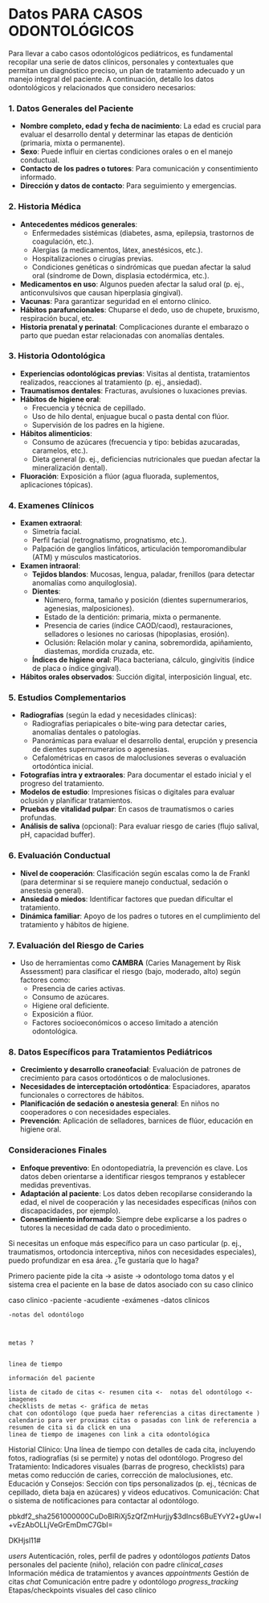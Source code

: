# Datos PARA CASOS ODONTOLÓGICOS

Para llevar a cabo casos odontológicos pediátricos, es fundamental recopilar una serie de datos clínicos, personales y contextuales que permitan un diagnóstico preciso, un plan de tratamiento adecuado y un manejo integral del paciente. A continuación, detallo los datos odontológicos y relacionados que considero necesarios:

### 1. **Datos Generales del Paciente**
   - **Nombre completo, edad y fecha de nacimiento**: La edad es crucial para evaluar el desarrollo dental y determinar las etapas de dentición (primaria, mixta o permanente).
   - **Sexo**: Puede influir en ciertas condiciones orales o en el manejo conductual.
   - **Contacto de los padres o tutores**: Para comunicación y consentimiento informado.
   - **Dirección y datos de contacto**: Para seguimiento y emergencias.

### 2. **Historia Médica**
   - **Antecedentes médicos generales**:
     - Enfermedades sistémicas (diabetes, asma, epilepsia, trastornos de coagulación, etc.).
     - Alergias (a medicamentos, látex, anestésicos, etc.).
     - Hospitalizaciones o cirugías previas.
     - Condiciones genéticas o sindrómicas que puedan afectar la salud oral (síndrome de Down, displasia ectodérmica, etc.).
   - **Medicamentos en uso**: Algunos pueden afectar la salud oral (p. ej., anticonvulsivos que causan hiperplasia gingival).
   - **Vacunas**: Para garantizar seguridad en el entorno clínico.
   - **Hábitos parafuncionales**: Chuparse el dedo, uso de chupete, bruxismo, respiración bucal, etc.
   - **Historia prenatal y perinatal**: Complicaciones durante el embarazo o parto que puedan estar relacionadas con anomalías dentales.

### 3. **Historia Odontológica**
   - **Experiencias odontológicas previas**: Visitas al dentista, tratamientos realizados, reacciones al tratamiento (p. ej., ansiedad).
   - **Traumatismos dentales**: Fracturas, avulsiones o luxaciones previas.
   - **Hábitos de higiene oral**:
     - Frecuencia y técnica de cepillado.
     - Uso de hilo dental, enjuague bucal o pasta dental con flúor.
     - Supervisión de los padres en la higiene.
   - **Hábitos alimenticios**:
     - Consumo de azúcares (frecuencia y tipo: bebidas azucaradas, caramelos, etc.).
     - Dieta general (p. ej., deficiencias nutricionales que puedan afectar la mineralización dental).
   - **Fluoración**: Exposición a flúor (agua fluorada, suplementos, aplicaciones tópicas).

### 4. **Examenes Clínicos**
   - **Examen extraoral**:
     - Simetría facial.
     - Perfil facial (retrognatismo, prognatismo, etc.).
     - Palpación de ganglios linfáticos, articulación temporomandibular (ATM) y músculos masticatorios.
   - **Examen intraoral**:
     - **Tejidos blandos**: Mucosas, lengua, paladar, frenillos (para detectar anomalías como anquiloglosia).
     - **Dientes**:
       - Número, forma, tamaño y posición (dientes supernumerarios, agenesias, malposiciones).
       - Estado de la dentición: primaria, mixta o permanente.
       - Presencia de caries (índice CAOD/caod), restauraciones, selladores o lesiones no cariosas (hipoplasias, erosión).
       - Oclusión: Relación molar y canina, sobremordida, apiñamiento, diastemas, mordida cruzada, etc.
     - **Índices de higiene oral**: Placa bacteriana, cálculo, gingivitis (índice de placa o índice gingival).
   - **Hábitos orales observados**: Succión digital, interposición lingual, etc.

### 5. **Estudios Complementarios**
   - **Radiografías** (según la edad y necesidades clínicas):
     - Radiografías periapicales o bite-wing para detectar caries, anomalías dentales o patologías.
     - Panorámicas para evaluar el desarrollo dental, erupción y presencia de dientes supernumerarios o agenesias.
     - Cefalométricas en casos de maloclusiones severas o evaluación ortodóntica inicial.
   - **Fotografías intra y extraorales**: Para documentar el estado inicial y el progreso del tratamiento.
   - **Modelos de estudio**: Impresiones físicas o digitales para evaluar oclusión y planificar tratamientos.
   - **Pruebas de vitalidad pulpar**: En casos de traumatismos o caries profundas.
   - **Análisis de saliva** (opcional): Para evaluar riesgo de caries (flujo salival, pH, capacidad buffer).

### 6. **Evaluación Conductual**
   - **Nivel de cooperación**: Clasificación según escalas como la de Frankl (para determinar si se requiere manejo conductual, sedación o anestesia general).
   - **Ansiedad o miedos**: Identificar factores que puedan dificultar el tratamiento.
   - **Dinámica familiar**: Apoyo de los padres o tutores en el cumplimiento del tratamiento y hábitos de higiene.

### 7. **Evaluación del Riesgo de Caries**
   - Uso de herramientas como **CAMBRA** (Caries Management by Risk Assessment) para clasificar el riesgo (bajo, moderado, alto) según factores como:
     - Presencia de caries activas.
     - Consumo de azúcares.
     - Higiene oral deficiente.
     - Exposición a flúor.
     - Factores socioeconómicos o acceso limitado a atención odontológica.

### 8. **Datos Específicos para Tratamientos Pediátricos**
   - **Crecimiento y desarrollo craneofacial**: Evaluación de patrones de crecimiento para casos ortodónticos o de maloclusiones.
   - **Necesidades de interceptación ortodóntica**: Espaciadores, aparatos funcionales o correctores de hábitos.
   - **Planificación de sedación o anestesia general**: En niños no cooperadores o con necesidades especiales.
   - **Prevención**: Aplicación de selladores, barnices de flúor, educación en higiene oral.

### Consideraciones Finales
- **Enfoque preventivo**: En odontopediatría, la prevención es clave. Los datos deben orientarse a identificar riesgos tempranos y establecer medidas preventivas.
- **Adaptación al paciente**: Los datos deben recopilarse considerando la edad, el nivel de cooperación y las necesidades específicas (niños con discapacidades, por ejemplo).
- **Consentimiento informado**: Siempre debe explicarse a los padres o tutores la necesidad de cada dato o procedimiento.

Si necesitas un enfoque más específico para un caso particular (p. ej., traumatismos, ortodoncia interceptiva, niños con necesidades especiales), puedo profundizar en esa área. ¿Te gustaría que lo haga?




Primero paciente pide la cita -> asiste -> odontologo toma datos y  el sistema crea el paciente en la base de datos asociado con su
caso clinico


caso clinico
    -paciente
    -acudiente
    -exámenes
    -datos clinicos


    -notas del odontólogo



    metas ? 


    linea de tiempo
   
    información del paciente

    lista de citado de citas <- resumen cita <-  notas del odontólogo <-imagenes
    checklists de metas <- gráfica de metas 
    chat con odontólogo (que pueda haer referencias a citas directamente )
    calendario para ver proximas citas o pasadas con link de referencia a resumen de cita si da click en una
    linea de tiempo de imagenes con link a cita odontológica


Historial Clínico: Una línea de tiempo con detalles de cada cita, incluyendo fotos, radiografías (si se permite) y notas del odontólogo.
Progreso del Tratamiento: Indicadores visuales (barras de progreso, checklists) para metas como reducción de caries, corrección de maloclusiones, etc.
Educación y Consejos: Sección con tips personalizados (p. ej., técnicas de cepillado, dieta baja en azúcares) y videos educativos.
Comunicación: Chat o sistema de notificaciones para contactar al odontólogo.




pbkdf2_sha256$1000000$CuDoBIRiXj5zQfZmHurjjy$3dIncs6BuEYvY2+gUw+l+vEzAbOLLjVeGrEmDmC7GbI=

DKHjsl11#


*users*	Autenticación, roles, perfil de padres y odontólogos
*patients*	Datos personales del paciente (niño), relación con padre
*clinical_cases*	Información médica de tratamientos y avances
*appointments*	Gestión de citas
*chat*	Comunicación entre padre y odontólogo
*progress_tracking*	Etapas/checkpoints visuales del caso clínico